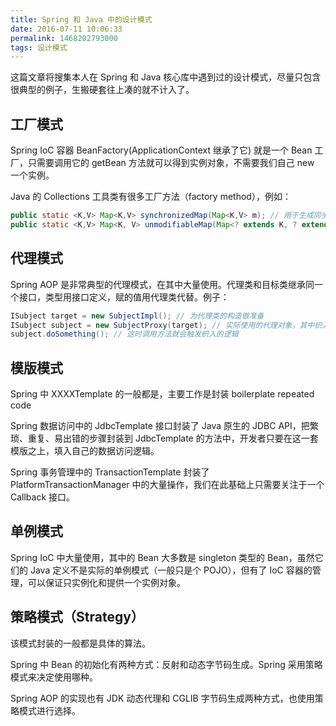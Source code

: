 ```yaml
---
title: Spring 和 Java 中的设计模式
date: 2016-07-11 10:06:33
permalink: 1468202793000
tags: 设计模式
---
```


这篇文章将搜集本人在 Spring 和 Java 核心库中遇到过的设计模式，尽量只包含很典型的例子，生搬硬套往上凑的就不计入了。

## 工厂模式

Spring IoC 容器 BeanFactory(ApplicationContext 继承了它) 就是一个 Bean 工厂，只需要调用它的 getBean 方法就可以得到实例对象，不需要我们自己 new 一个实例。

Java 的 Collections 工具类有很多工厂方法（factory method），例如：

``` Java
public static <K,V> Map<K,V> synchronizedMap(Map<K,V> m); // 用于生成同步的 Map
public static <K,V> Map<K, V> unmodifiableMap(Map<? extends K, ? extends V> m); // 用于生成不可变的 Map
```
<!-- more -->
## 代理模式

Spring AOP 是非常典型的代理模式，在其中大量使用。代理类和目标类继承同一个接口，类型用接口定义，赋的值用代理类代替。例子：

```Java
ISubject target = new SubjectImpl(); // 为代理类的构造做准备
ISubject subject = new SubjectProxy(target); // 实际使用的代理对象，其中织入了 Aspect 逻辑
subject.doSomething(); // 这时调用方法就会触发织入的逻辑
```

## 模版模式

Spring 中 XXXXTemplate 的一般都是，主要工作是封装 boilerplate repeated code

Spring 数据访问中的 JdbcTemplate 接口封装了 Java 原生的 JDBC API，把繁琐、重复、易出错的步骤封装到 JdbcTemplate 的方法中，开发者只要在这一套模版之上，填入自己的数据访问逻辑。

Spring 事务管理中的 TransactionTemplate 封装了 PlatformTransactionManager 中的大量操作，我们在此基础上只需要关注于一个 Callback 接口。

## 单例模式

Spring IoC 中大量使用，其中的 Bean 大多数是 singleton 类型的 Bean，虽然它们的 Java 定义不是实际的单例模式（一般只是个 POJO），但有了 IoC 容器的管理，可以保证只实例化和提供一个实例对象。

## 策略模式（Strategy）

该模式封装的一般都是具体的算法。

Spring 中 Bean 的初始化有两种方式：反射和动态字节码生成。Spring 采用策略模式来决定使用哪种。

Spring AOP 的实现也有 JDK 动态代理和 CGLIB 字节码生成两种方式，也使用策略模式进行选择。
